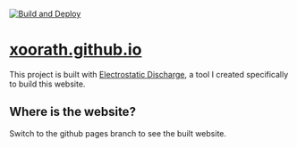 
[![Build and Deploy](https://github.com/xoorath/xoorath.github.io/actions/workflows/deploy.yml/badge.svg)](https://github.com/xoorath/xoorath.github.io/actions/workflows/deploy.yml)

# [xoorath.github.io](https://xoorath.github.io)

This project is built with [Electrostatic Discharge](https://github.com/xoorath/esd), a tool I created specifically to build this website.

## Where is the website?

Switch to the github pages branch to see the built website.